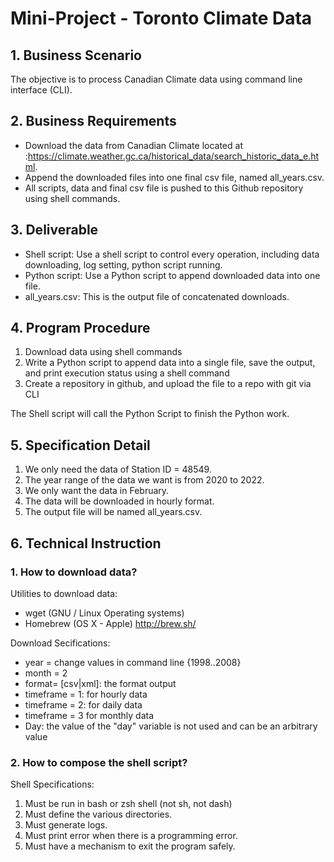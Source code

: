 # Mini-Project - Toronto Climate Data

## 1. Business Scenario
The objective is to process Canadian Climate data using command line interface (CLI).

## 2. Business Requirements
- Download the data from Canadian Climate located at :https://climate.weather.gc.ca/historical_data/search_historic_data_e.html. 
- Append the downloaded files into one final csv file, named all_years.csv.
- All scripts, data and final csv file is pushed to this Github repository using shell commands.

## 3. Deliverable
- Shell script: Use a shell script to control every operation, including data downloading, log setting, python script running.
- Python script: Use a Python script to append downloaded data into one file.
- all_years.csv: This is the output file of concatenated downloads.

## 4. Program Procedure
1. Download data using shell commands
2. Write a Python script to append data into a single file, save the output, and print execution status using a shell command
3. Create a repository in github, and upload the file to a repo with git via CLI

The Shell script will call the Python Script to finish the Python work.

## 5. Specification Detail
1. We only need the data of Station ID = 48549.
2. The year range of the data we want is from 2020 to 2022.
3. We only want the data in February.
4. The data will be downloaded in hourly format.
5. The output file will be named all_years.csv.

## 6. Technical Instruction
### 1. How to download data?
Utilities to download data: 
- wget (GNU / Linux Operating systems)
- Homebrew (OS X - Apple) http://brew.sh/

Download Secifications: 
- year = change values in command line {1998..2008}
- month = 2
- format= [csv|xml]: the format output
- timeframe = 1: for hourly data
- timeframe = 2: for daily data
- timeframe = 3 for monthly data
- Day: the value of the "day" variable is not used and can be an arbitrary value

### 2. How to compose the shell script?
Shell Specifications:
1. Must be run in bash or zsh shell (not sh, not dash)
2. Must define the various directories.
3. Must generate logs.
4. Must print error when there is a programming error.
5. Must have a mechanism to exit the program safely.
